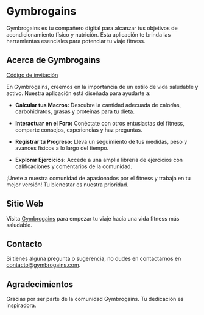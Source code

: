 # Gymbrogains

Gymbrogains es tu compañero digital para alcanzar tus objetivos de acondicionamiento físico y nutrición. Esta aplicación te brinda las herramientas esenciales para potenciar tu viaje fitness.

## Acerca de Gymbrogains

[Código de invitación](https://prod.liveshare.vsengsaas.visualstudio.com/join?94E3A98425A93FC8BFF518ECB8D8C02AC364)

En Gymbrogains, creemos en la importancia de un estilo de vida saludable y activo. Nuestra aplicación está diseñada para ayudarte a:

- **Calcular tus Macros:** Descubre la cantidad adecuada de calorías, carbohidratos, grasas y proteínas para tu dieta.

- **Interactuar en el Foro:** Conéctate con otros entusiastas del fitness, comparte consejos, experiencias y haz preguntas.

- **Registrar tu Progreso:** Lleva un seguimiento de tus medidas, peso y avances físicos a lo largo del tiempo.

- **Explorar Ejercicios:** Accede a una amplia librería de ejercicios con calificaciones y comentarios de la comunidad.

¡Únete a nuestra comunidad de apasionados por el fitness y trabaja en tu mejor versión! Tu bienestar es nuestra prioridad.

## Sitio Web

Visita [Gymbrogains](https://www.gymbrogains.com) para empezar tu viaje hacia una vida fitness más saludable.

## Contacto

Si tienes alguna pregunta o sugerencia, no dudes en contactarnos en [contacto@gymbrogains.com](mailto:contacto@gymbrogains.com).

## Agradecimientos

Gracias por ser parte de la comunidad Gymbrogains. Tu dedicación es inspiradora.
